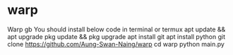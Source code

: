 # warp
Warp gb
You should install below code in terminal or termux 
apt update && apt upgrade 
pkg update && pkg upgrade 
apt install git 
apt install python 
git clone https://github.com/Aung-Swan-Naing/warp 
cd warp 
python main.py
